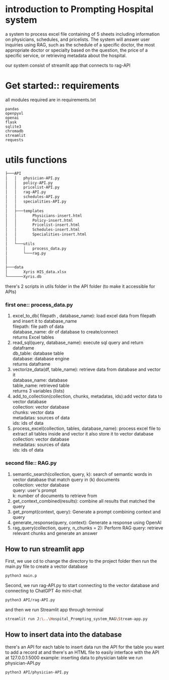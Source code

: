 # introduction to Prompting Hospital system
a system to process excel file containing of 5 sheets including information on 
physicians, schedules, and pricelists. The system will answer user inquiries using RAG, such as the schedule of a specific doctor, the most appropriate doctor or specialty based on the question, the price of a specific service, or retrieving metadata about the hospital. 

our system consist of streamlit app that connects to rag-API

# Get started:: requirements
all modules required are in requirements.txt
```
pandas
openpyxl
openai
flask
sqlite3
chromadb
streamlit
requests
```

# utils functions
```bash
├───API
│   │   physician-API.py
│   │   policy-API.py
│   │   pricelist-API.py
│   │   rag-API.py
│   │   schedules-API.py
│   │   specialities-API.py
│   │
│   ├───templates
│   │       Physicians-insert.html
│   │       Policy-insert.html
│   │       Pricelist-insert.html
│   │       Schedules-insert.html
│   │       Specialities-insert.html
│   │
│   └───utils
│       │   process_data.py
│       └───rag.py
│      
│
├───data
│       Xyris HIS_data.xlsx
└───────Xyris.db
```
there's 2 scripts in utils folder in the API folder (to make it accessible for APIs)
### first one:: process_data.py
1. excel_to_db( filepath , database_name): load excel data from filepath and insert it to database_name  
  filepath: file path of data  
  database_name: dir of database to create/connect  
  returns Excel tables  
2. read_sql(query, database_name): execute sql query and return dataframe  
  db_table: database table  
  database: database engine  
returns dataframe
3. vectorize_data(df, table_name): retrieve data from database and vector it  
  database_name: database  
  table_name: retrieved table  
returns 3 variables (lists)
4. add_to_collection(collection, chunks, metadatas, ids):add vector data to vector database  
  collection: vector database  
  chunks: vector data  
  metadatas: sources of data  
  ids: ids of data  
5. process_excel(collection, tables, database_name): process excel file to extract all tables inside and vector it also store it to vector database
collection: vector database  
metadatas: sources of data  
ids: ids of data

### second file:: RAG.py
1. semantic_search(collection, query, k): search of semantic words in vector database that match query in (k) documents  
  collection: vector database  
  query: user's prompt  
  k: number of documents to retrieve from
2. get_context_combined(results): combine all results that matched the query
3. get_prompt(context, query): Generate a prompt combining context and query
4. generate_response(query, context): Generate a response using OpenAI
5. rag_query(collection, query, n_chunks = 2): Perform RAG query: retrieve relevant chunks and generate an answer


## How to run streamlit app
First, we use cd to change the directory to the project folder then run the main.py file to create a vector database
```bash
python3 main.p
```
Second, we run rag-API.py to start connecting to the vector database and connecting to ChatGPT 4o mini-chat
```bash
python3 API/rag-API.py
```
and then we run Streamlit app through terminal
```bash
streamlit run J:\..\Hospital_Prompting_system_RAG\Stream-app.py
```


## How to insert data into the database
there's an API for each table to insert data run the API for the table you want to add a record at and there's an HTML file to easily interface with the API at 127.0.0.1:5000
example: inserting data to physician table we run physician-API.py
```bash
python3 API/physician-API.py
```

